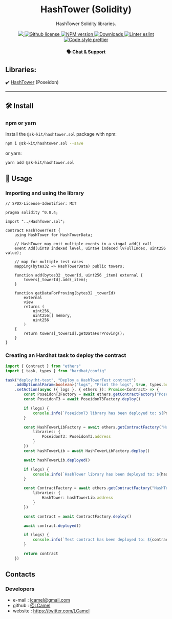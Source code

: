 <p align="center">
    <h1 align="center">
         HashTower (Solidity)
    </h1>
    <p align="center">HashTower Solidity libraries.</p>
</p>

<p align="center">
    <a href="https://github.com/privacy-scaling-explorations/zk-kit">
        <img src="https://img.shields.io/badge/project-zk--kit-blue.svg?style=flat-square">
    </a>
    <a href="https://github.com/privacy-scaling-explorations/zk-kit/blob/main/LICENSE">
        <img alt="Github license" src="https://img.shields.io/github/license/privacy-scaling-explorations/zk-kit.svg?style=flat-square">
    </a>
    <a href="https://www.npmjs.com/package/@zk-kit/hashtower.sol">
        <img alt="NPM version" src="https://img.shields.io/npm/v/@zk-kit/hashtower.sol?style=flat-square" />
    </a>
    <a href="https://npmjs.org/package/@zk-kit/hashtower.sol">
        <img alt="Downloads" src="https://img.shields.io/npm/dm/@zk-kit/hashtower.sol.svg?style=flat-square" />
    </a>
    <a href="https://eslint.org/">
        <img alt="Linter eslint" src="https://img.shields.io/badge/linter-eslint-8080f2?style=flat-square&logo=eslint" />
    </a>
    <a href="https://prettier.io/">
        <img alt="Code style prettier" src="https://img.shields.io/badge/code%20style-prettier-f8bc45?style=flat-square&logo=prettier" />
    </a>
</p>

<div align="center">
    <h4>
        <a href="https://appliedzkp.org/discord">
            🗣️ Chat &amp; Support
        </a>
    </h4>
</div>

## Libraries:

✔️ [HashTower](https://github.com/privacy-scaling-explorations/zk-kit/blob/main/packages/hashtower.sol/contracts/HashTower.sol) (Poseidon)

---

## 🛠 Install

### npm or yarn

Install the `@zk-kit/hashtower.sol` package with npm:

```bash
npm i @zk-kit/hashtower.sol --save
```

or yarn:

```bash
yarn add @zk-kit/hashtower.sol
```

## 📜 Usage

### Importing and using the library

```solidity
// SPDX-License-Identifier: MIT

pragma solidity ^0.8.4;

import "../HashTower.sol";

contract HashTowerTest {
    using HashTower for HashTowerData;

    // HashTower may emit multiple events in a singal add() call
    event Add(uint8 indexed level, uint64 indexed lvFullIndex, uint256 value);

    // map for multiple test cases
    mapping(bytes32 => HashTowerData) public towers;

    function add(bytes32 _towerId, uint256 _item) external {
        towers[_towerId].add(_item);
    }

    function getDataForProving(bytes32 _towerId)
        external
        view
        returns (
            uint256,
            uint256[] memory,
            uint256
        )
    {
        return towers[_towerId].getDataForProving();
    }
}

```

### Creating an Hardhat task to deploy the contract

```typescript
import { Contract } from "ethers"
import { task, types } from "hardhat/config"

task("deploy:ht-test", "Deploy a HashTowerTest contract")
    .addOptionalParam<boolean>("logs", "Print the logs", true, types.boolean)
    .setAction(async ({ logs }, { ethers }): Promise<Contract> => {
        const PoseidonT3Factory = await ethers.getContractFactory("PoseidonT3")
        const PoseidonT3 = await PoseidonT3Factory.deploy()

        if (logs) {
            console.info(`PoseidonT3 library has been deployed to: ${PoseidonT3.address}`)
        }

        const HashTowerLibFactory = await ethers.getContractFactory("HashTower", {
            libraries: {
                PoseidonT3: PoseidonT3.address
            }
        })
        const hashTowerLib = await HashTowerLibFactory.deploy()

        await hashTowerLib.deployed()

        if (logs) {
            console.info(`HashTower library has been deployed to: ${hashTowerLib.address}`)
        }

        const ContractFactory = await ethers.getContractFactory("HashTowerTest", {
            libraries: {
                HashTower: hashTowerLib.address
            }
        })

        const contract = await ContractFactory.deploy()

        await contract.deployed()

        if (logs) {
            console.info(`Test contract has been deployed to: ${contract.address}`)
        }

        return contract
    })
```

## Contacts

### Developers

-   e-mail : lcamel@gmail.com
-   github : [@LCamel](https://github.com/LCamel)
-   website : https://twitter.com/LCamel
